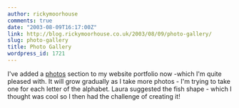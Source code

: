 ```yaml
---
author: rickymoorhouse
comments: true
date: "2003-08-09T16:17:00Z"
link: http://blog.rickymoorhouse.co.uk/2003/08/09/photo-gallery/
slug: photo-gallery
title: Photo Gallery
wordpress_id: 1721
---
```


I've added a [photos](http://www.samespirit.net/ricky/photos.shtml) section to my website portfolio now -which I'm quite pleased with. It will grow gradually as I take more photos - I'm trying to take one for each letter of the alphabet. Laura suggested the fish shape - which I thought was cool so I then had the challenge of creating it!
